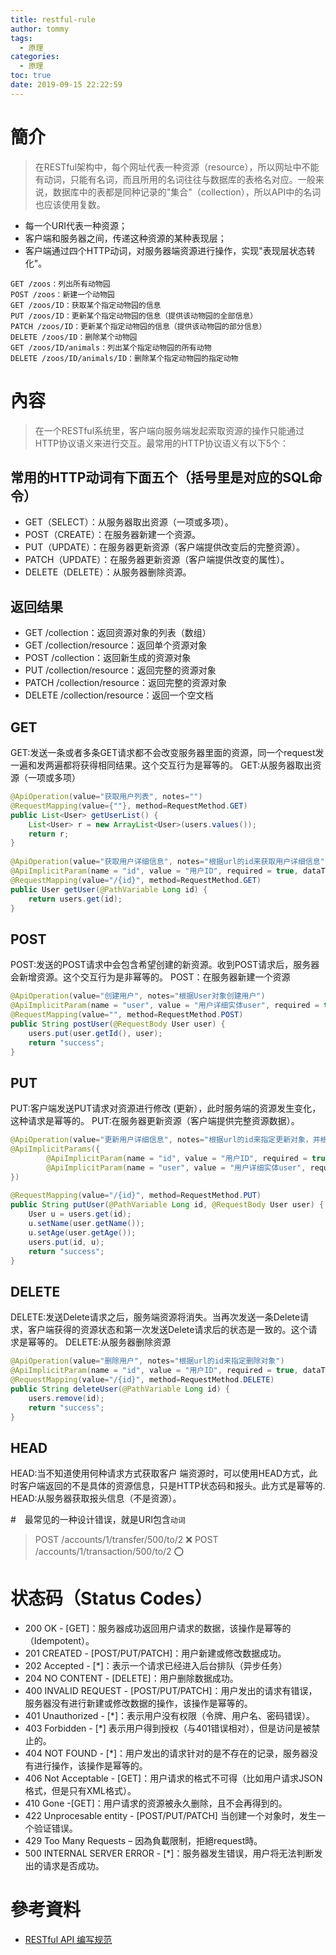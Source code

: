 ```yaml
---
title: restful-rule
author: tommy
tags:
  - 原理
categories:
  - 原理
toc: true
date: 2019-09-15 22:22:59
---
```


# 簡介

> 在RESTful架构中，每个网址代表一种资源（resource），所以网址中不能有动词，只能有名词，而且所用的名词往往与数据库的表格名对应。一般来说，数据库中的表都是同种记录的"集合"（collection），所以API中的名词也应该使用复数。

- 每一个URI代表一种资源；
- 客户端和服务器之间，传递这种资源的某种表现层；
- 客户端通过四个HTTP动词，对服务器端资源进行操作，实现"表现层状态转化"。

```
GET /zoos：列出所有动物园
POST /zoos：新建一个动物园
GET /zoos/ID：获取某个指定动物园的信息
PUT /zoos/ID：更新某个指定动物园的信息（提供该动物园的全部信息）
PATCH /zoos/ID：更新某个指定动物园的信息（提供该动物园的部分信息）
DELETE /zoos/ID：删除某个动物园
GET /zoos/ID/animals：列出某个指定动物园的所有动物
DELETE /zoos/ID/animals/ID：删除某个指定动物园的指定动物
```

<!--more-->
# 內容

> 在一个RESTful系统里，客户端向服务端发起索取资源的操作只能通过HTTP协议语义来进行交互。最常用的HTTP协议语义有以下5个：

## 常用的HTTP动词有下面五个（括号里是对应的SQL命令）
- GET（SELECT）：从服务器取出资源（一项或多项）。
- POST（CREATE）：在服务器新建一个资源。
- PUT（UPDATE）：在服务器更新资源（客户端提供改变后的完整资源）。
- PATCH（UPDATE）：在服务器更新资源（客户端提供改变的属性）。
- DELETE（DELETE）：从服务器删除资源。
  
## 返回结果
- GET /collection：返回资源对象的列表（数组）
- GET /collection/resource：返回单个资源对象
- POST /collection：返回新生成的资源对象
- PUT /collection/resource：返回完整的资源对象
- PATCH /collection/resource：返回完整的资源对象
- DELETE /collection/resource：返回一个空文档


## GET
GET:发送一条或者多条GET请求都不会改变服务器里面的资源，同一个request发一遍和发两遍都将获得相同结果。这个交互行为是幂等的。
GET:从服务器取出资源（一项或多项）

```java
@ApiOperation(value="获取用户列表", notes="")
@RequestMapping(value={""}, method=RequestMethod.GET)
public List<User> getUserList() {
    List<User> r = new ArrayList<User>(users.values());
    return r;
}
 
@ApiOperation(value="获取用户详细信息", notes="根据url的id来获取用户详细信息")
@ApiImplicitParam(name = "id", value = "用户ID", required = true, dataType = "Long")
@RequestMapping(value="/{id}", method=RequestMethod.GET)
public User getUser(@PathVariable Long id) {
    return users.get(id);
}
```

## POST
POST:发送的POST请求中会包含希望创建的新资源。收到POST请求后，服务器会新增资源。这个交互行为是非幂等的。
POST：在服务器新建一个资源

```java
@ApiOperation(value="创建用户", notes="根据User对象创建用户")
@ApiImplicitParam(name = "user", value = "用户详细实体user", required = true, dataType = "User")
@RequestMapping(value="", method=RequestMethod.POST)
public String postUser(@RequestBody User user) {
    users.put(user.getId(), user);
    return "success";
}
```


## PUT
PUT:客户端发送PUT请求对资源进行修改 (更新），此时服务端的资源发生变化，这种请求是幂等的。
PUT:在服务器更新资源（客户端提供完整资源数据）。

```java
@ApiOperation(value="更新用户详细信息", notes="根据url的id来指定更新对象，并根据传过来的user信息来更新用户详细信息")
@ApiImplicitParams({
        @ApiImplicitParam(name = "id", value = "用户ID", required = true, dataType = "Long"),
        @ApiImplicitParam(name = "user", value = "用户详细实体user", required = true, dataType = "User")
})
 
@RequestMapping(value="/{id}", method=RequestMethod.PUT)
public String putUser(@PathVariable Long id, @RequestBody User user) {
    User u = users.get(id);
    u.setName(user.getName());
    u.setAge(user.getAge());
    users.put(id, u);
    return "success";
}
```


## DELETE
DELETE:发送Delete请求之后，服务端资源将消失。当再次发送一条Delete请求，客户端获得的资源状态和第一次发送Delete请求后的状态是一致的。这个请求是幂等的。
DELETE:从服务器删除资源

```java
@ApiOperation(value="删除用户", notes="根据url的id来指定删除对象")
@ApiImplicitParam(name = "id", value = "用户ID", required = true, dataType = "Long")
@RequestMapping(value="/{id}", method=RequestMethod.DELETE)
public String deleteUser(@PathVariable Long id) {
    users.remove(id);
    return "success";
}
```

## HEAD
HEAD:当不知道使用何种请求方式获取客户 端资源时，可以使用HEAD方式，此时客户端返回的不是具体的资源信息，只是HTTP状态码和报头。此方式是幂等的.
HEAD:从服务器获取报头信息（不是资源）。


#　最常见的一种设计错误，就是URI包含`动词`
> POST /accounts/1/transfer/500/to/2    ❌
> POST /accounts/1/transaction/500/to/2 ⭕


# 状态码（Status Codes）
- 200 OK - [GET]：服务器成功返回用户请求的数据，该操作是幂等的（Idempotent）。
- 201 CREATED - [POST/PUT/PATCH]：用户新建或修改数据成功。
- 202 Accepted - [*]：表示一个请求已经进入后台排队（异步任务）
- 204 NO CONTENT - [DELETE]：用户删除数据成功。
- 400 INVALID REQUEST - [POST/PUT/PATCH]：用户发出的请求有错误，服务器没有进行新建或修改数据的操作，该操作是幂等的。
- 401 Unauthorized - [*]：表示用户没有权限（令牌、用户名、密码错误）。
- 403 Forbidden - [*] 表示用户得到授权（与401错误相对），但是访问是被禁止的。
- 404 NOT FOUND - [*]：用户发出的请求针对的是不存在的记录，服务器没有进行操作，该操作是幂等的。
- 406 Not Acceptable - [GET]：用户请求的格式不可得（比如用户请求JSON格式，但是只有XML格式）。
- 410 Gone -[GET]：用户请求的资源被永久删除，且不会再得到的。
- 422 Unprocesable entity - [POST/PUT/PATCH] 当创建一个对象时，发生一个验证错误。
- 429 Too Many Requests – 因為負載限制，拒絕request時。
- 500 INTERNAL SERVER ERROR - [*]：服务器发生错误，用户将无法判断发出的请求是否成功。


# 參考資料
- [RESTful API 编写规范](https://www.jqhtml.com/down/7604.html)

